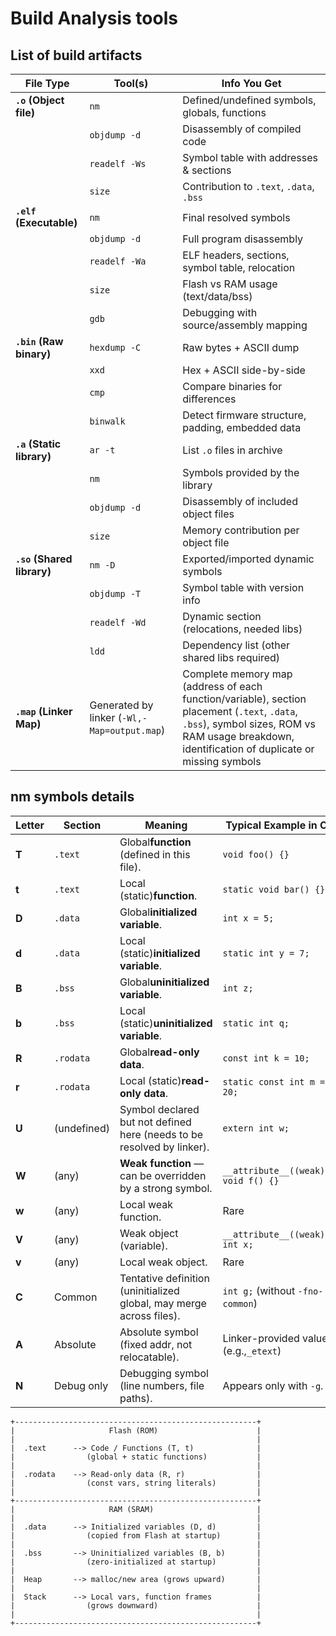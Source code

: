 # Build Analysis tools

## List of build artifacts

| File Type                          | Tool(s)                                       | Info You Get                                                                                                                                                                                          |
| ---------------------------------- | --------------------------------------------- | ----------------------------------------------------------------------------------------------------------------------------------------------------------------------------------------------------- |
| **`.o` (Object file)**     | `nm`                                        | Defined/undefined symbols, globals, functions                                                                                                                                                         |
|                                    | `objdump -d`                                | Disassembly of compiled code                                                                                                                                                                          |
|                                    | `readelf -Ws`                               | Symbol table with addresses & sections                                                                                                                                                                |
|                                    | `size`                                      | Contribution to `.text`, `.data`, `.bss`                                                                                                                                                        |
| **`.elf` (Executable)**    | `nm`                                        | Final resolved symbols                                                                                                                                                                                |
|                                    | `objdump -d`                                | Full program disassembly                                                                                                                                                                              |
|                                    | `readelf -Wa`                               | ELF headers, sections, symbol table, relocation                                                                                                                                                       |
|                                    | `size`                                      | Flash vs RAM usage (text/data/bss)                                                                                                                                                                    |
|                                    | `gdb`                                       | Debugging with source/assembly mapping                                                                                                                                                                |
| **`.bin` (Raw binary)**    | `hexdump -C`                                | Raw bytes + ASCII dump                                                                                                                                                                                |
|                                    | `xxd`                                       | Hex + ASCII side-by-side                                                                                                                                                                              |
|                                    | `cmp`                                       | Compare binaries for differences                                                                                                                                                                      |
|                                    | `binwalk`                                   | Detect firmware structure, padding, embedded data                                                                                                                                                     |
| **`.a` (Static library)**  | `ar -t`                                     | List `.o` files in archive                                                                                                                                                                          |
|                                    | `nm`                                        | Symbols provided by the library                                                                                                                                                                       |
|                                    | `objdump -d`                                | Disassembly of included object files                                                                                                                                                                  |
|                                    | `size`                                      | Memory contribution per object file                                                                                                                                                                   |
| **`.so` (Shared library)** | `nm -D`                                     | Exported/imported dynamic symbols                                                                                                                                                                     |
|                                    | `objdump -T`                                | Symbol table with version info                                                                                                                                                                        |
|                                    | `readelf -Wd`                               | Dynamic section (relocations, needed libs)                                                                                                                                                            |
|                                    | `ldd`                                       | Dependency list (other shared libs required)                                                                                                                                                          |
| **`.map` (Linker Map)**    | Generated by linker (`-Wl,-Map=output.map`) | Complete memory map (address of each function/variable), section placement (`.text`, `.data`, `.bss`), symbol sizes, ROM vs RAM usage breakdown, identification of duplicate or missing symbols |

## nm symbols details

| **Letter** | **Section** | **Meaning**                                                      | **Typical Example in C**          |
| ---------------- | ----------------- | ---------------------------------------------------------------------- | --------------------------------------- |
| **T**      | `.text`         | Global**function** (defined in this file).                       | `void foo() {}`                       |
| **t**      | `.text`         | Local (static)**function**.                                      | `static void bar() {}`                |
| **D**      | `.data`         | Global**initialized variable**.                                  | `int x = 5;`                          |
| **d**      | `.data`         | Local (static)**initialized variable**.                          | `static int y = 7;`                   |
| **B**      | `.bss`          | Global**uninitialized variable**.                                | `int z;`                              |
| **b**      | `.bss`          | Local (static)**uninitialized variable**.                        | `static int q;`                       |
| **R**      | `.rodata`       | Global**read-only data**.                                        | `const int k = 10;`                   |
| **r**      | `.rodata`       | Local (static)**read-only data**.                                | `static const int m = 20;`            |
| **U**      | (undefined)       | Symbol declared but not defined here (needs to be resolved by linker). | `extern int w;`                       |
| **W**      | (any)             | **Weak function** — can be overridden by a strong symbol.       | `__attribute__((weak)) void f() {}`   |
| **w**      | (any)             | Local weak function.                                                   | Rare                                    |
| **V**      | (any)             | Weak object (variable).                                                | `__attribute__((weak)) int x;`        |
| **v**      | (any)             | Local weak object.                                                     | Rare                                    |
| **C**      | Common            | Tentative definition (uninitialized global, may merge across files).   | `int g;` (without `-fno-common`)    |
| **A**      | Absolute          | Absolute symbol (fixed addr, not relocatable).                         | Linker-provided value (e.g.,`_etext`) |
| **N**      | Debug only        | Debugging symbol (line numbers, file paths).                           | Appears only with `-g`.               |

```plain
+------------------------------------------------------+
|                     Flash (ROM)                      |
|                                                      |
|  .text      --> Code / Functions (T, t)              |
|                (global + static functions)           |
|                                                      |
|  .rodata    --> Read-only data (R, r)                |
|                (const vars, string literals)         |
|                                                      |
+------------------------------------------------------+
|                     RAM (SRAM)                       |
|                                                      |
|  .data      --> Initialized variables (D, d)         |
|                (copied from Flash at startup)        |
|                                                      |
|  .bss       --> Uninitialized variables (B, b)       |
|                (zero-initialized at startup)         |
|                                                      |
|  Heap       --> malloc/new area (grows upward)       |
|                                                      |
|  Stack      --> Local vars, function frames          |
|                (grows downward)                      |
|                                                      |
+------------------------------------------------------+
```
